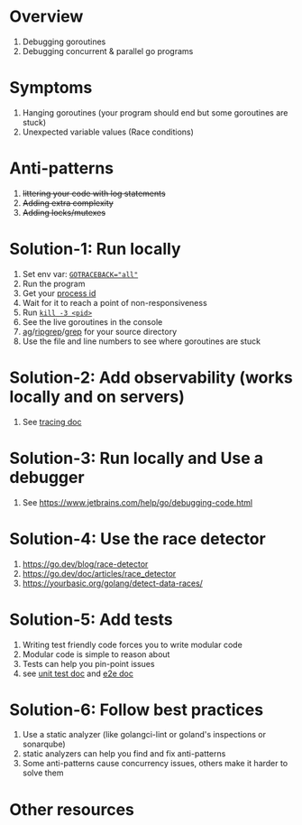 # Overview
1. Debugging goroutines
1. Debugging concurrent & parallel go programs


# Symptoms
1. Hanging goroutines (your program should end but some goroutines are stuck)
1. Unexpected variable values (Race conditions)


# Anti-patterns
1. ~~littering your code with log statements~~
1. ~~Adding extra complexity~~
1. ~~Adding locks/mutexes~~


# Solution-1: Run locally 
1. Set env var: [`GOTRACEBACK="all"`](https://pkg.go.dev/runtime#pkg-overview)
1. Run the program
1. Get your [process id](https://pkg.go.dev/os#Getpid)
1. Wait for it to reach a point of non-responsiveness
1. Run [`kill -3 <pid>`](https://man7.org/linux/man-pages/man1/kill.1.html)
1. See the live goroutines in the console
1. [ag](https://github.com/ggreer/the_silver_searcher)/[ripgrep](https://github.com/BurntSushi/ripgrep)/[grep](https://man7.org/linux/man-pages/man1/grep.1.html) for your source directory
1. Use the file and line numbers to see where goroutines are stuck  


# Solution-2: Add observability (works locally and on servers)
1. See [tracing doc](./tracing.md)


# Solution-3: Run locally and Use a debugger
1. See https://www.jetbrains.com/help/go/debugging-code.html


# Solution-4: Use the race detector
1. https://go.dev/blog/race-detector
1. https://go.dev/doc/articles/race_detector
1. https://yourbasic.org/golang/detect-data-races/


# Solution-5: Add tests
1. Writing test friendly code forces you to write modular code
1. Modular code is simple to reason about
1. Tests can help you pin-point issues
1. see [unit test doc](./testing.unit.md) and [e2e doc](./testing.e2e.md)


# Solution-6: Follow best practices
1. Use a static analyzer (like golangci-lint or goland's inspections or sonarqube)
1. static analyzers can help you find and fix anti-patterns
1. Some anti-patterns cause concurrency issues, others make it harder to solve them



# Other resources
